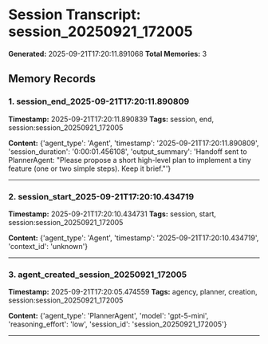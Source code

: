 # Session Transcript: session_20250921_172005

**Generated:** 2025-09-21T17:20:11.891068
**Total Memories:** 3

## Memory Records

### 1. session_end_2025-09-21T17:20:11.890809

**Timestamp:** 2025-09-21T17:20:11.890839
**Tags:** session, end, session:session_20250921_172005

**Content:** {'agent_type': 'Agent', 'timestamp': '2025-09-21T17:20:11.890809', 'session_duration': '0:00:01.456108', 'output_summary': 'Handoff sent to PlannerAgent: "Please propose a short high-level plan to implement a tiny feature (one or two simple steps). Keep it brief."'}

---

### 2. session_start_2025-09-21T17:20:10.434719

**Timestamp:** 2025-09-21T17:20:10.434731
**Tags:** session, start, session:session_20250921_172005

**Content:** {'agent_type': 'Agent', 'timestamp': '2025-09-21T17:20:10.434719', 'context_id': 'unknown'}

---

### 3. agent_created_session_20250921_172005

**Timestamp:** 2025-09-21T17:20:05.474559
**Tags:** agency, planner, creation, session:session_20250921_172005

**Content:** {'agent_type': 'PlannerAgent', 'model': 'gpt-5-mini', 'reasoning_effort': 'low', 'session_id': 'session_20250921_172005'}

---

